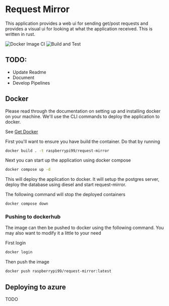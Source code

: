 # Request Mirror
This application provides a web ui for sending get/post requests and provides a visual ui for looking at what the application received. This is written in rust.

![Docker Image CI](https://github.com/RaspberryProgramming/request-mirror/actions/workflows/docker-image.yml/badge.svg
)
![Build and Test](https://github.com/RaspberryProgramming/request-mirror/actions/workflows/rust.yml/badge.svg)

## TODO:
 - Update Readme
 - Document
 - Develop Pipelines

## Docker

Please read through the documentation on setting up and installing docker on your machine.
We'll use the CLI commands to deploy the application to docker.

See [Get Docker](https://docs.docker.com/get-docker/)

First you'll want to ensure you have build the container. Do that by running

```bash
docker build . -t raspberrypi99/request-mirror
```

Next you can start up the application using docker compose

```bash
docker compose up -d
```

This will deploy the application to docker. It will setup the postgres server, deploy the database using diesel and start request-mirror.

The following command will stop the deployed containers

```bash
docker compose down
```

### Pushing to dockerhub

The image can then be pushed to docker using the following command. You may also want to modify it a little to your need

First login
```bash
docker login
```

Then push the image
```bash
docker push raspberrypi99/request-mirror:latest
```

## Deploying to azure

TODO
